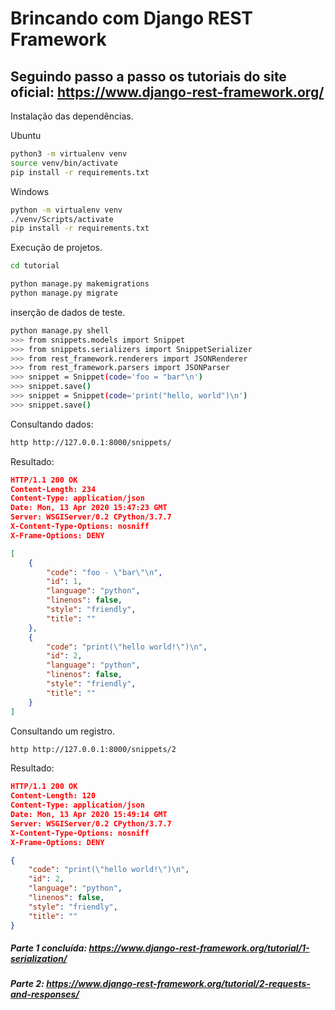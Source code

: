 # Brincando com Django REST Framework

## Seguindo passo a passo os tutoriais do site oficial: https://www.django-rest-framework.org/

Instalação das dependências.

Ubuntu
```sh
python3 -m virtualenv venv
source venv/bin/activate
pip install -r requirements.txt
```

Windows
```sh
python -m virtualenv venv
./venv/Scripts/activate
pip install -r requirements.txt
```

Execução de projetos.
```sh
cd tutorial

python manage.py makemigrations
python manage.py migrate
```

inserção de dados de teste.
```sh
python manage.py shell
>>> from snippets.models import Snippet
>>> from snippets.serializers import SnippetSerializer
>>> from rest_framework.renderers import JSONRenderer
>>> from rest_framework.parsers import JSONParser
>>> snippet = Snippet(code='foo = "bar"\n')
>>> snippet.save()
>>> snippet = Snippet(code='print("hello, world")\n')
>>> snippet.save()
```

Consultando dados:
```sh
http http://127.0.0.1:8000/snippets/
```

Resultado:
```json
HTTP/1.1 200 OK
Content-Length: 234
Content-Type: application/json      
Date: Mon, 13 Apr 2020 15:47:23 GMT 
Server: WSGIServer/0.2 CPython/3.7.7
X-Content-Type-Options: nosniff     
X-Frame-Options: DENY

[
    {
        "code": "foo - \"bar\"\n",  
        "id": 1,
        "language": "python",
        "linenos": false,
        "style": "friendly",
        "title": ""
    },
    {
        "code": "print(\"hello world!\")\n",
        "id": 2,
        "language": "python",
        "linenos": false,
        "style": "friendly",
        "title": ""
    }
]
```

Consultando um registro.
```sh
http http://127.0.0.1:8000/snippets/2
```

Resultado:
```json
HTTP/1.1 200 OK
Content-Length: 120
Content-Type: application/json
Date: Mon, 13 Apr 2020 15:49:14 GMT
Server: WSGIServer/0.2 CPython/3.7.7
X-Content-Type-Options: nosniff
X-Frame-Options: DENY

{
    "code": "print(\"hello world!\")\n",
    "id": 2,
    "language": "python",
    "linenos": false,
    "style": "friendly",
    "title": ""
}
```

##### Parte 1 concluída: https://www.django-rest-framework.org/tutorial/1-serialization/
##### Parte 2: https://www.django-rest-framework.org/tutorial/2-requests-and-responses/
